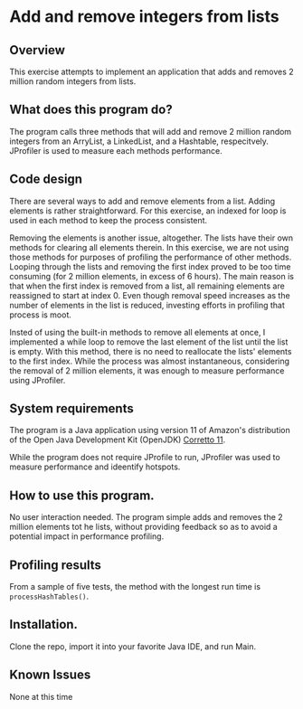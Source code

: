# Add and remove integers from lists

## Overview
This exercise attempts to implement an application that adds and removes 2 million random integers from lists.

## What does this program do?
The program calls three methods that will add and remove 2 million random integers from an ArryList, a LinkedList, and a Hashtable, respecitvely. JProfiler is used to measure each methods performance.

## Code design
There are several ways to add and remove elements from a list. Adding elements is rather straightforward. For this exercise, an indexed for loop is used in each method to keep the process consistent. 

Removing the elements is another issue, altogether. The lists have their own methods for clearing all elements therein. In this exercise, we are not using those methods for purposes of profiling the performance of other methods. Looping through the lists and removing the first index proved to be too time consuming (for 2 million elements, in excess of 6 hours). The main reason is that when the first index is removed from a list, all remaining elements are reassigned to start at index 0. Even though removal speed increases as the number of elements in the list is reduced, investing efforts in profiling that process is moot. 

Insted of using the built-in methods to remove all elements at once, I implemented a while loop to remove the last element of the list until the list is empty. With this method, there is no need to reallocate the lists' elements to the first index. While the process was almost instantaneous, considering the removal of 2 million elements, it was enough to measure performance using JProfiler.

## System requirements
The program is a Java application using version 11 of Amazon's distribution of the Open Java Development Kit (OpenJDK) [Corretto 11](https://aws.amazon.com/corretto/).

While the program does not require JProfile to run, JProfiler was used to measure performance and ideentify hotspots.

## How to use this program.
No user interaction needed. The program simple adds and removes the 2 million elements tot he lists, without providing feedback so as to avoid a potential impact in performance profiling.

## Profiling results
From a sample of five tests, the method with the longest run time is `processHashTables()`.

## Installation.
Clone the repo, import it into your favorite Java IDE, and run Main.

## Known Issues
None at this time
